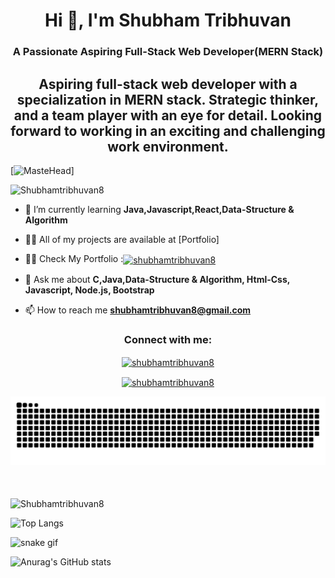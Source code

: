 <h1 align="center">Hi 👋, I'm Shubham Tribhuvan</h1>
<h3 align="center">A Passionate Aspiring Full-Stack Web Developer(MERN Stack)</h3>
<h3><h2 align="center">Aspiring full-stack web developer with a specialization in MERN stack. Strategic thinker, and a team player with an eye for detail. Looking forward to working in an exciting and challenging work environment.</h2></h3>

[![MasteHead](https://camo.githubusercontent.com/2dcf1a73f7dcb84e53882d821de7b61d4362388b92e1f9d974563c489abeb342/68747470733a2f2f6d69726f2e6d656469756d2e636f6d2f6d61782f3730302f302a4647443642557a7a5a7331564a4c75592e676966)]
<p align="left"> <img src="https://komarev.com/ghpvc/?username=Shubhamtribhuvan8&label=Profile%20views&color=0e75b6&style=flat" alt="Shubhamtribhuvan8" /> </p>

- 🌱 I’m currently learning **Java,Javascript,React,Data-Structure & Algorithm**
   
- 👨‍💻 All of my projects are available at [Portfolio]

- 👨‍💻 Check  My Portfolio :<a href="https://shubhamtribhuvan8.github.io/" target="blank"><img align="center" src="https://cdn-icons-png.flaticon.com/512/3242/3242257.png" alt="shubhamtribhuvan8" height="30" width="40" /></a>
</p>

- 💬 Ask me about **C,Java,Data-Structure & Algorithm, Html-Css, Javascript, Node.js, Bootstrap**

- 📫 How to reach me **shubhamtribhuvan8@gmail.com**

<div align="center" style="text-align:center">
<h3 align="center">Connect with me:</h3>
<a>
  <a href="https://www.linkedin.com/in/shubham-tribhuvan-ab371815b/" target="blank"><img align="center" src="https://raw.githubusercontent.com/rahuldkjain/github-profile-readme-generator/master/src/images/icons/Social/linked-in-alt.svg" alt="shubhamtribhuvan8" height="30" width="40" /></a>
   
   <a href="[Shubhamtribhuvan8](https://www.instagram.com/shubhamtribhuvan8/?next=%2F)" target="blank"><img align="center" src="https://cdn-icons-png.flaticon.com/512/174/174855.png" alt="shubhamtribhuvan8" height="30" width="40" /></a>
</p>


<div align="center">
  <img  src="https://github.com/1999AZZAR/1999AZZAR/blob/main/resources/img/grid-snake.svg"
       alt="snake" /></a>
</div>   
</div>
<br/>
<br/>


<p><img align="center" src="https://github-readme-streak-stats.herokuapp.com/?user=Shubhamtribhuvan8&&theme=tokyonight" alt="Shubhamtribhuvan8" /></p>

![Top Langs](https://github-readme-stats.vercel.app/api/top-langs/?username=Shubhamtribhuvan8&theme=tokyonight)

![snake gif](https://github.com/Shubhamtribhuvan8/Shubhamtribhuvan8/blob/output/github-contribution-grid-snake.gif)


![Anurag's GitHub stats](https://github-readme-stats.vercel.app/api?username=Shubhamtribhuvan8&show_icons=true&theme=dark)

